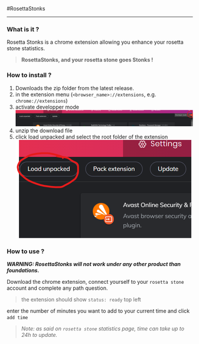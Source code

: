 #RosettaStonks

------

### What is it ?
Rosetta Stonks is a chrome extension allowing you enhance your rosetta stone statistics.
> **RosettaStonks, and your rosetta stone goes Stonks !**


### How to install ?
1. Downloads the zip folder from the latest release.
2. in the extension menu (`<browser_name>://extensions`, e.g. `chrome://extensions`)
3. activate developper mode 
![](images/readme/developer_mode.png)
4. unzip the download file
5. click load unpacked and select the root folder of the extension
![](images/readme/unpacked.png)
### How to use ?

__*WARNING: RosettaStonks will not work under any other product than foundations.*__

Download the chrome extension, connect yourself to your 
`rosetta stone` account and complete any path question. 

> the extension should show `status: ready` top left

enter the number of minutes you want to add to your current time
and click `add time`

> *Note: as said on `rosetta stone` statistics page, time can take up to 24h to update.*

